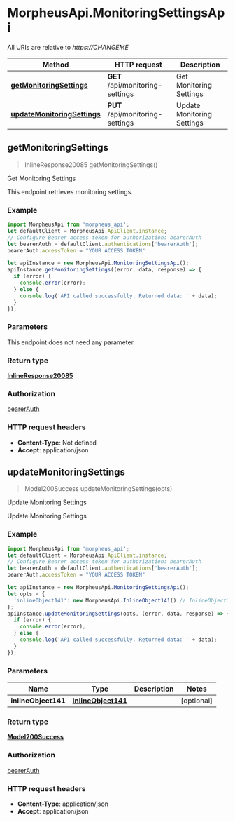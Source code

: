 # MorpheusApi.MonitoringSettingsApi

All URIs are relative to *https://CHANGEME*

Method | HTTP request | Description
------------- | ------------- | -------------
[**getMonitoringSettings**](MonitoringSettingsApi.md#getMonitoringSettings) | **GET** /api/monitoring-settings | Get Monitoring Settings
[**updateMonitoringSettings**](MonitoringSettingsApi.md#updateMonitoringSettings) | **PUT** /api/monitoring-settings | Update Monitoring Settings



## getMonitoringSettings

> InlineResponse20085 getMonitoringSettings()

Get Monitoring Settings

This endpoint retrieves monitoring settings.

### Example

```javascript
import MorpheusApi from 'morpheus_api';
let defaultClient = MorpheusApi.ApiClient.instance;
// Configure Bearer access token for authorization: bearerAuth
let bearerAuth = defaultClient.authentications['bearerAuth'];
bearerAuth.accessToken = "YOUR ACCESS TOKEN"

let apiInstance = new MorpheusApi.MonitoringSettingsApi();
apiInstance.getMonitoringSettings((error, data, response) => {
  if (error) {
    console.error(error);
  } else {
    console.log('API called successfully. Returned data: ' + data);
  }
});
```

### Parameters

This endpoint does not need any parameter.

### Return type

[**InlineResponse20085**](InlineResponse20085.md)

### Authorization

[bearerAuth](../README.md#bearerAuth)

### HTTP request headers

- **Content-Type**: Not defined
- **Accept**: application/json


## updateMonitoringSettings

> Model200Success updateMonitoringSettings(opts)

Update Monitoring Settings

Update Monitoring Settings

### Example

```javascript
import MorpheusApi from 'morpheus_api';
let defaultClient = MorpheusApi.ApiClient.instance;
// Configure Bearer access token for authorization: bearerAuth
let bearerAuth = defaultClient.authentications['bearerAuth'];
bearerAuth.accessToken = "YOUR ACCESS TOKEN"

let apiInstance = new MorpheusApi.MonitoringSettingsApi();
let opts = {
  'inlineObject141': new MorpheusApi.InlineObject141() // InlineObject141 | 
};
apiInstance.updateMonitoringSettings(opts, (error, data, response) => {
  if (error) {
    console.error(error);
  } else {
    console.log('API called successfully. Returned data: ' + data);
  }
});
```

### Parameters


Name | Type | Description  | Notes
------------- | ------------- | ------------- | -------------
 **inlineObject141** | [**InlineObject141**](InlineObject141.md)|  | [optional] 

### Return type

[**Model200Success**](Model200Success.md)

### Authorization

[bearerAuth](../README.md#bearerAuth)

### HTTP request headers

- **Content-Type**: application/json
- **Accept**: application/json

